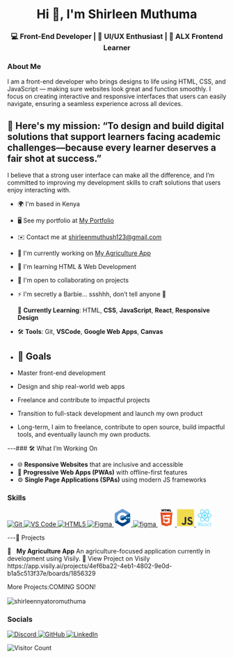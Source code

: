  <h1 align="center">Hi 👋, I'm Shirleen Muthuma</h1>
  <h3 align="center"> 💻 Front-End Developer | 🎨 UI/UX Enthusiast | 🌱 ALX Frontend Learner</h3>

### About Me
I am a front-end developer who brings designs to life using HTML, CSS, and JavaScript — making sure websites look great and function smoothly. I focus on creating interactive and responsive interfaces that users can easily navigate, ensuring a seamless experience across all devices.
   <h2>💬 Here's my mission:
“To design and build digital solutions that support learners facing academic challenges—because every learner deserves a fair shot at success.”</h2>
I believe that a strong user interface can make all the difference, and I’m committed to improving my development skills to craft solutions that users enjoy interacting with.

- 🌍  I'm based in Kenya  
- 🖥️  See my portfolio at [My Portfolio](https://shirleenmuthuma.portwol.com/)  
- ✉️  Contact me at [shirleenmuthush123@gmail.com](mailto:shirleenmuthush123@gmail.com)  
- 🚀  I'm currently working on [My Agriculture App](https://app.visily.ai/projects/4ef6ba22-4eb1-4802-9e0d-b1a5c513f37e/boards/1856329)  
- 🧠  I'm learning HTML & Web Development  
- 🤝  I'm open to collaborating on projects  
- ⚡  I'm secretly a Barbie... ssshhh, don’t tell anyone 💅
  
  🎯 **Currently Learning**: HTML,
                            **CSS**,
                           **JavaScript**,
                             **React**,
                         **Responsive Design**
- 🛠️ **Tools**: Git, **VSCode**, **Google Web Apps**, **Canvas**
- 
  ## 🌱 **Goals**
- Master front-end development
- Design and ship real-world web apps
- Freelance and contribute to impactful projects
- Transition to full-stack development and launch my own product
- Long-term, I aim to freelance, contribute to open source, build impactful tools, and eventually launch my own products.

---### 🛠️ What I’m Working On  
- 🌐 **Responsive Websites** that are inclusive and accessible  
- 📱 **Progressive Web Apps (PWAs)** with offline-first features  
- ⚙️ **Single Page Applications (SPAs)** using modern JS frameworks  

### Skills

<p align="left">
  <a href="https://git-scm.com/" target="_blank" rel="noreferrer">
    <img src="https://raw.githubusercontent.com/danielcranney/readme-generator/main/public/icons/skills/git-colored.svg" width="36" height="36" alt="Git" />
  </a>
  <a href="https://code.visualstudio.com/" target="_blank" rel="noreferrer">
    <img src="https://raw.githubusercontent.com/danielcranney/readme-generator/main/public/icons/skills/visualstudiocode.svg" width="36" height="36" alt="VS Code" />
  </a>
  <a href="https://developer.mozilla.org/en-US/docs/Glossary/HTML5" target="_blank" rel="noreferrer">
    <img src="https://raw.githubusercontent.com/danielcranney/readme-generator/main/public/icons/skills/html5-colored.svg" width="36" height="36" alt="HTML5" />
  </a>
  <a href="https://www.figma.com/" target="_blank" rel="noreferrer">
    <img src="https://raw.githubusercontent.com/danielcranney/readme-generator/main/public/icons/skills/figma-colored.svg" width="36" height="36" alt="Figma" />
  </a>
<a href="https://www.w3schools.com/cpp/" target="_blank" rel="noreferrer"> <img src="https://raw.githubusercontent.com/devicons/devicon/master/icons/cplusplus/cplusplus-original.svg" alt="cplusplus" width="40" height="40"/> </a> <a href="https://www.figma.com/" target="_blank" rel="noreferrer"> <img src="https://www.vectorlogo.zone/logos/figma/figma-icon.svg" alt="figma" width="40" height="40"/> </a> <a href="https://www.w3.org/html/" target="_blank" rel="noreferrer"> <img src="https://raw.githubusercontent.com/devicons/devicon/master/icons/html5/html5-original-wordmark.svg" alt="html5" width="40" height="40"/> </a> <a href="https://developer.mozilla.org/en-US/docs/Web/JavaScript" target="_blank" rel="noreferrer"> <img src="https://raw.githubusercontent.com/devicons/devicon/master/icons/javascript/javascript-original.svg" alt="javascript" width="40" height="40"/> </a> <a href="https://reactjs.org/" target="_blank" rel="noreferrer"> <img src="https://raw.githubusercontent.com/devicons/devicon/master/icons/react/react-original-wordmark.svg" alt="react" width="40" height="40"/> </a> 

</p> 
---📁 Projects
<p align="left">
🎯   <strong>My Agriculture App</strong>
An agriculture-focused application currently in development using Visily.
🔗 View Project on Visily https://app.visily.ai/projects/4ef6ba22-4eb1-4802-9e0d-b1a5c513f37e/boards/1856329
</p>
More Projects:COMING SOON!
<p><img align="center" src="https://github-readme-streak-stats.herokuapp.com/?user=shirleennyatoromuthuma&" alt="shirleennyatoromuthuma" /></p>

### Socials

<p align="left">
  <a href="https://discord.com/users/shirleen muthuma" target="_blank" rel="noreferrer">
    <img src="https://raw.githubusercontent.com/danielcranney/readme-generator/main/public/icons/socials/discord.svg" width="32" height="32" alt="Discord" />
  </a>
  <a href="https://github.com/shirleennyatoromuthuma" target="_blank" rel="noreferrer">
    <img src="https://raw.githubusercontent.com/danielcranney/readme-generator/main/public/icons/socials/github.svg" width="32" height="32" alt="GitHub" />
  </a>
  <a href="https://linkedin.com/in/shirleen-muthuma" target="_blank" rel="noreferrer">
    <img src="https://raw.githubusercontent.com/danielcranney/readme-generator/main/public/icons/socials/linkedin.svg" width="32" height="32" alt="LinkedIn" />
  </a>
 
   ![Visitor Count](https://komarev.com/ghpvc/?username=shirleenva&style=flat&color=blue)

